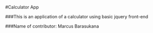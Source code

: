#Calculator App

###This is an application of a calculator using basic jquery front-end

###Name of contributor: Marcus Barasukana
